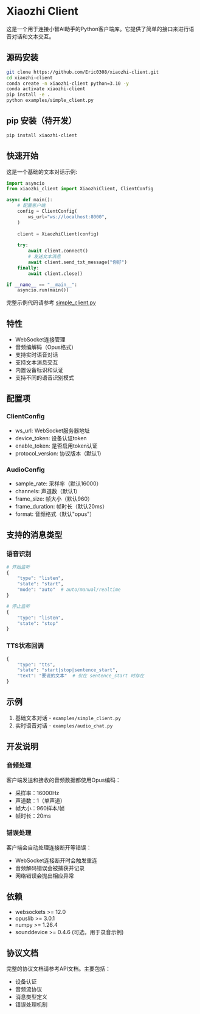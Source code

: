 # Xiaozhi Client

这是一个用于连接小智AI助手的Python客户端库。它提供了简单的接口来进行语音对话和文本交互。

## 源码安装

```bash
git clone https://github.com/Eric0308/xiaozhi-client.git
cd xiaozhi-client
conda create -n xiaozhi-client python=3.10 -y
conda activate xiaozhi-client 
pip install -e .
python examples/simple_client.py
```

## pip 安装（待开发）

```bash
pip install xiaozhi-client
```

## 快速开始

这是一个基础的文本对话示例:

```python
import asyncio
from xiaozhi_client import XiaozhiClient, ClientConfig

async def main():
    # 配置客户端
    config = ClientConfig(
        ws_url="ws://localhost:8000",
    )
    
    client = XiaozhiClient(config)
    
    try:
        await client.connect()
        # 发送文本消息
        await client.send_txt_message("你好")
    finally:
        await client.close()

if __name__ == "__main__":
    asyncio.run(main())
```

完整示例代码请参考 [simple_client.py](examples/simple_client.py)

## 特性

- WebSocket连接管理
- 音频编解码（Opus格式）
- 支持实时语音对话
- 支持文本消息交互
- 内置设备标识和认证
- 支持不同的语音识别模式

## 配置项

### ClientConfig
- ws_url: WebSocket服务器地址
- device_token: 设备认证token
- enable_token: 是否启用token认证
- protocol_version: 协议版本（默认1）

### AudioConfig
- sample_rate: 采样率（默认16000）
- channels: 声道数（默认1）
- frame_size: 帧大小（默认960）
- frame_duration: 帧时长（默认20ms）
- format: 音频格式（默认"opus"）

## 支持的消息类型

### 语音识别
```python
# 开始监听
{
    "type": "listen",
    "state": "start",
    "mode": "auto"  # auto/manual/realtime
}

# 停止监听
{
    "type": "listen",
    "state": "stop"
}
```

### TTS状态回调
```python
{
    "type": "tts",
    "state": "start|stop|sentence_start",
    "text": "要说的文本"  # 仅在 sentence_start 时存在
}
```

## 示例

1. 基础文本对话 - `examples/simple_client.py`
2. 实时语音对话 - `examples/audio_chat.py`

## 开发说明

### 音频处理

客户端发送和接收的音频数据都使用Opus编码：
- 采样率：16000Hz
- 声道数：1（单声道）
- 帧大小：960样本/帧
- 帧时长：20ms

### 错误处理

客户端会自动处理连接断开等错误：
- WebSocket连接断开时会触发重连
- 音频解码错误会被捕获并记录
- 网络错误会抛出相应异常

## 依赖

- websockets >= 12.0
- opuslib >= 3.0.1
- numpy >= 1.26.4
- sounddevice >= 0.4.6 (可选，用于录音示例)

## 协议文档

完整的协议文档请参考API文档。主要包括：
- 设备认证
- 音频流协议
- 消息类型定义
- 错误处理机制